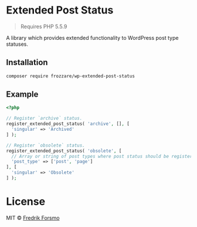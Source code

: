 # Extended Post Status

> Requires PHP 5.5.9

A library which provides extended functionality to WordPress post type statuses.

## Installation

```sh
composer require frozzare/wp-extended-post-status
```

## Example

```php
<?php

// Register `archive` status.
register_extended_post_status( 'archive', [], [
  'singular' => 'Archived'
] );

// Register `obsolete` status.
register_extended_post_status( 'obsolete', [
  // Array or string of post types where post status should be registered
  'post_type' => ['post', 'page']
], [
  'singular' => 'Obsolete'
] );
```

# License

MIT © [Fredrik Forsmo](https://github.com/frozzare)
